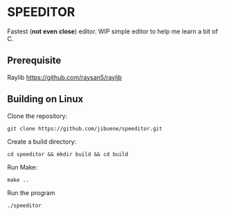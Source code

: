 # SPEEDITOR
Fastest (**not even close**) editor.
WIP simple editor to help me learn a bit of C.

## Prerequisite
Raylib https://github.com/raysan5/raylib

## Building on Linux
Clone the repository:
```
git clone https://github.com/jibuene/speeditor.git
```
Create a build directory:
```
cd speeditor && mkdir build && cd build
```
Run Make:
```
make ..
```
Run the program
```
./speeditor
```

